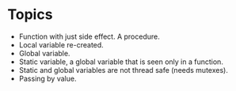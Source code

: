 # Topics

* Function with just side effect. A procedure.
* Local variable re-created.
* Global variable.
* Static variable, a global variable that is seen only in a function.
* Static and global variables are not thread safe (needs mutexes).
* Passing by value.
